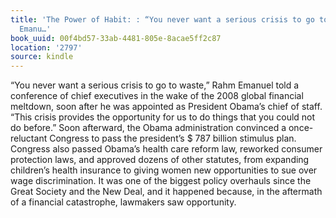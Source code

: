 ```yaml
---
title: 'The Power of Habit: : “You never want a serious crisis to go to waste,” Rahm
  Emanu…'
book_uuid: 00f4bd57-33ab-4481-805e-8acae5ff2c87
location: '2797'
source: kindle
---
```


“You never want a serious crisis to go to waste,” Rahm Emanuel told a conference of chief executives in the wake of the 2008 global financial meltdown, soon after he was appointed as President Obama’s chief of staff. “This crisis provides the opportunity for us to do things that you could not do before.” Soon afterward, the Obama administration convinced a once-reluctant Congress to pass the president’s $ 787 billion stimulus plan. Congress also passed Obama’s health care reform law, reworked consumer protection laws, and approved dozens of other statutes, from expanding children’s health insurance to giving women new opportunities to sue over wage discrimination. It was one of the biggest policy overhauls since the Great Society and the New Deal, and it happened because, in the aftermath of a financial catastrophe, lawmakers saw opportunity.